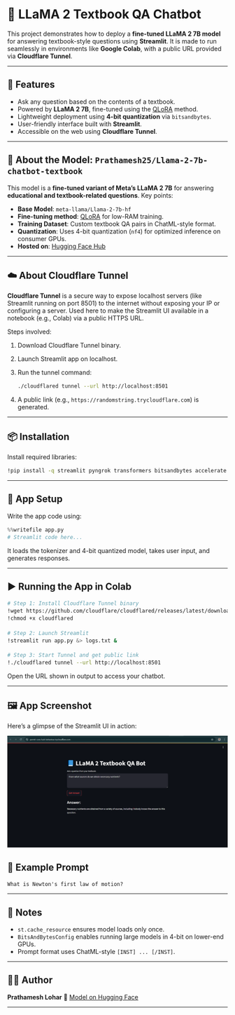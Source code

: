 # 📘 LLaMA 2 Textbook QA Chatbot

This project demonstrates how to deploy a **fine-tuned LLaMA 2 7B model** for answering textbook-style questions using **Streamlit**. It is made to run seamlessly in environments like **Google Colab**, with a public URL provided via **Cloudflare Tunnel**.

---

## 🚀 Features

* Ask any question based on the contents of a textbook.
* Powered by **LLaMA 2 7B**, fine-tuned using the [QLoRA](https://arxiv.org/abs/2305.14314) method.
* Lightweight deployment using **4-bit quantization** via `bitsandbytes`.
* User-friendly interface built with **Streamlit**.
* Accessible on the web using **Cloudflare Tunnel**.

---

## 🧠 About the Model: `Prathamesh25/Llama-2-7b-chatbot-textbook`

This model is a **fine-tuned variant of Meta’s LLaMA 2 7B** for answering **educational and textbook-related questions**.
Key points:

* **Base Model**: `meta-llama/Llama-2-7b-hf`
* **Fine-tuning method**: [QLoRA](https://github.com/artidoro/qlora) for low-RAM training.
* **Training Dataset**: Custom textbook QA pairs in ChatML-style format.
* **Quantization**: Uses 4-bit quantization (`nf4`) for optimized inference on consumer GPUs.
* **Hosted on**: [Hugging Face Hub](https://huggingface.co/Prathamesh25/Llama-2-7b-chatbot-textbook)

---

## ☁️ About Cloudflare Tunnel

**Cloudflare Tunnel** is a secure way to expose localhost servers (like Streamlit running on port 8501) to the internet without exposing your IP or configuring a server.
Used here to make the Streamlit UI available in a notebook (e.g., Colab) via a public HTTPS URL.

Steps involved:

1. Download Cloudflare Tunnel binary.
2. Launch Streamlit app on localhost.
3. Run the tunnel command:

   ```bash
   ./cloudflared tunnel --url http://localhost:8501
   ```
4. A public link (e.g., `https://randomstring.trycloudflare.com`) is generated.

---

## 📦 Installation

Install required libraries:

```bash
!pip install -q streamlit pyngrok transformers bitsandbytes accelerate peft
```

---

## 📁 App Setup

Write the app code using:

```python
%%writefile app.py
# Streamlit code here...
```

It loads the tokenizer and 4-bit quantized model, takes user input, and generates responses.

---

## ▶️ Running the App in Colab

```bash
# Step 1: Install Cloudflare Tunnel binary
!wget https://github.com/cloudflare/cloudflared/releases/latest/download/cloudflared-linux-amd64 -O cloudflared
!chmod +x cloudflared

# Step 2: Launch Streamlit
!streamlit run app.py &> logs.txt &

# Step 3: Start Tunnel and get public link
!./cloudflared tunnel --url http://localhost:8501
```

Open the URL shown in output to access your chatbot.

---
## 🖼️ App Screenshot

Here’s a glimpse of the Streamlit UI in action:

![LLaMA 2 Textbook Chatbot Screenshot](assests\streamlit-demo-cloufare-app.png)


## 💬 Example Prompt

```
What is Newton's first law of motion?
```

---

## 📎 Notes

* `st.cache_resource` ensures model loads only once.
* `BitsAndBytesConfig` enables running large models in 4-bit on lower-end GPUs.
* Prompt format uses ChatML-style `[INST] ... [/INST]`.

---

## 👨‍💻 Author

**Prathamesh Lohar**
🔗 [Model on Hugging Face](https://huggingface.co/Prathamesh25/Llama-2-7b-chatbot-textbook)

---
